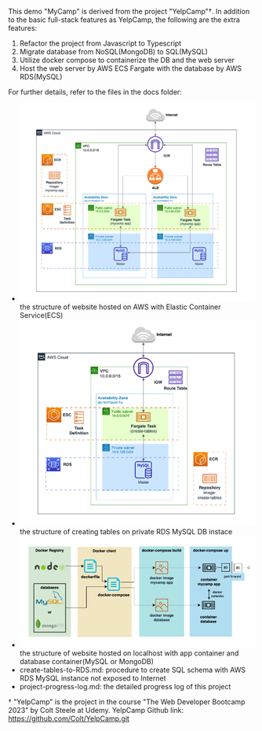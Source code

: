 This demo "MyCamp" is derived from the project "YelpCamp"†. In addition to the basic full-stack features as YelpCamp, the following are the extra features:
1. Refactor the project from Javascript to Typescript
2. Migrate database from NoSQL(MongoDB) to SQL(MySQL)
3. Utilize docker compose to containerize the DB and the web server
4. Host the web server by AWS ECS Fargate with the database by AWS RDS(MySQL)

For further details, refer to the files in the docs folder:
- ![AWS_diagram.png](AWS-diagram.png)
the structure of website hosted on AWS with Elastic Container Service(ECS)
- ![RDS-schema-creation-diagram.png](RDS-schema-creation-diagram.png)
the structure of creating tables on private RDS MySQL DB instace
- ![docker-diagram.png](docker-diagram.png)
the structure of website hosted on localhost with app container and database container(MySQL or MongoDB)
- create-tables-to-RDS.md: procedure to create SQL schema with AWS RDS MySQL instance not exposed to Internet
- project-progress-log.md: the detailed progress log of this project

† "YelpCamp" is the project in the course "The Web Developer Bootcamp 2023" by Colt Steele at Udemy. YelpCamp Github link: https://github.com/Colt/YelpCamp.git
